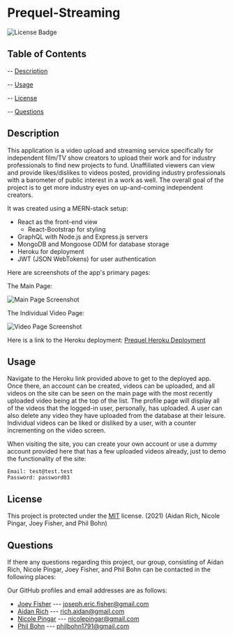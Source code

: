 # Prequel-Streaming

![License Badge](https://img.shields.io/badge/license-MIT-blue)

## Table of Contents

-- [Description](#description)

-- [Usage](#usage)

-- [License](#license)

-- [Questions](#questions)

## Description

This application is a video upload and streaming service specifically for independent film/TV show creators to upload their work and for industry professionals to find new projects to fund. Unaffiliated viewers can view and provide likes/dislikes to videos posted, providing industry professionals with a barometer of public interest in a work as well. The overall goal of the project is to get more industry eyes on up-and-coming independent creators.

It was created using a MERN-stack setup:

- React as the front-end view
  - React-Bootstrap for styling
- GraphQL with Node.js and Express.js servers
- MongoDB and Mongoose ODM for database storage
- Heroku for deployment
- JWT (JSON WebTokens) for user authentication

Here are screenshots of the app's primary pages:

The Main Page:

![Main Page Screenshot](assets/prequelmainpage.PNG)

The Individual Video Page:

![Video Page Screenshot](assets/prequelvideopage.PNG)

Here is a link to the Heroku deployment: [Prequel Heroku Deployment](https://thawing-castle-85641.herokuapp.com)

## Usage

Navigate to the Heroku link provided above to get to the deployed app. Once there, an account can be created, videos can be uploaded, and all videos on the site can be seen on the main page with the most recently uploaded video being at the top of the list. The profile page will display all of the videos that the logged-in user, personally, has uploaded. A user can also delete any video they have uploaded from the database at their leisure. Individual videos can be liked or disliked by a user, with a counter incrementing on the video screen.

When visiting the site, you can create your own account or use a dummy account provided here that has a few uploaded videos already, just to demo the functionality of the site:

    Email: test@test.test
    Password: password03

## License

This project is protected under the [MIT](https://choosealicense.com/licenses/mit/) license. (2021) (Aidan Rich, Nicole Pingar, Joey Fisher, and Phil Bohn)

## Questions

If there any questions regarding this project, our group, consisting of Aidan Rich, Nicole Pingar, Joey Fisher, and Phil Bohn can be contacted in the following places:

Our GitHub profiles and email addresses are as follows:

- [Joey Fisher](https://github.com/jfisher37) --- joseph.eric.fisher@gmail.com
- [Aidan Rich](https://github.com/aidanrich) --- rich.aidan@gmail.com
- [Nicole Pingar](https://github.com/nicolepingar) --- nicolepingar@gmail.com
- [Phil Bohn](https://github.com/lamperouge1218) --- philbohn1791@gmail.com
